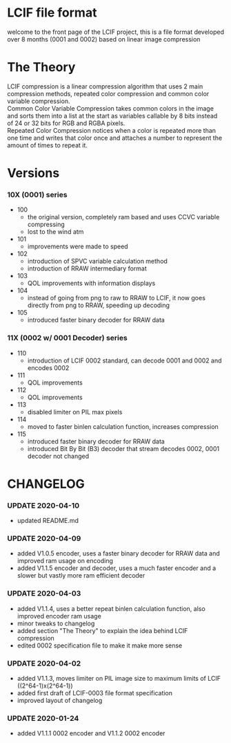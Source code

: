 # LCIF file format

welcome to the front page of the LCIF project, this is a file format developed over 8 months (0001 and 0002) based on linear image compression

# The Theory

LCIF compression is a linear compression algorithm that uses 2 main compression methods, repeated color compression and common color variable compression.  
Common Color Variable Compression takes common colors in the image and sorts them into a list at the start as variables callable by 8 bits instead of 24 or 32 bits for RGB and RGBA pixels.  
Repeated Color Compression notices when a color is repeated more than one time and writes that color once and attaches a number to represent the amount of times to repeat it.  

# Versions
### 10X (0001) series
- 100
  - the original version, completely ram based and uses CCVC variable compressing
  - lost to the wind atm
- 101
  - improvements were made to speed
- 102
  - introduction of SPVC variable calculation method
  - introduction of RRAW intermediary format
- 103
  - QOL improvements with information displays
- 104
  - instead of going from png to raw to RRAW to LCIF, it now goes directly from png to RRAW, speeding up decoding
- 105
  - introduced faster binary decoder for RRAW data
### 11X (0002 w/ 0001 Decoder) series
- 110
  - introduction of LCIF 0002 standard, can decode 0001 and 0002 and encodes 0002
- 111
  - QOL improvements
- 112
  - QOL improvements
- 113
  - disabled limiter on PIL max pixels
- 114
  - moved to faster binlen calculation function, increases compression
- 115
  - introduced faster binary decoder for RRAW data
  - introduced Bit By Bit (B3) decoder that stream decodes 0002, 0001 decoder not changed

# CHANGELOG

### UPDATE 2020-04-10
- updated README.md

### UPDATE 2020-04-09
- added V1.0.5 encoder, uses a faster binary decoder for RRAW data and improved ram usage on encoding
- added V1.1.5 encoder and decoder, uses a much faster encoder and a slower but vastly more ram efficient decoder

### UPDATE 2020-04-03
- added V1.1.4, uses a better repeat binlen calculation function, also improved encoder ram usage
- minor tweaks to changelog
- added section "The Theory" to explain the idea behind LCIF compression
- edited 0002 specification file to make it make more sense

### UPDATE 2020-04-02
- added V1.1.3, moves limiter on PIL image size to maximum limits of LCIF ((2^64-1)x(2^64-1))
- added first draft of LCIF-0003 file format specification
- improved layout of changelog

### UPDATE 2020-01-24
- added V1.1.1 0002 encoder and V1.1.2 0002 encoder

